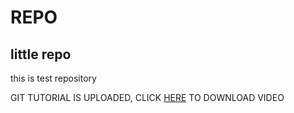 # REPO

## little repo

this is test repository

GIT TUTORIAL IS UPLOADED, CLICK [HERE](https://drive.google.com/file/d/1J_2GyodUbJpQX88wdH7btZ8F0qrGOikA/view?usp=sharing) TO DOWNLOAD VIDEO
